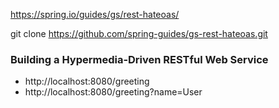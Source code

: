 https://spring.io/guides/gs/rest-hateoas/

git clone https://github.com/spring-guides/gs-rest-hateoas.git

### Building a Hypermedia-Driven RESTful Web Service

* http://localhost:8080/greeting
* http://localhost:8080/greeting?name=User